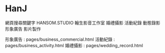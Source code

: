 # HanJ
網頁搜尋關鍵字
	HANSOM.STUDIO
	翰生影音工作室
	婚禮攝影
	活動紀錄
	動態錄影
	形象廣告
	影片製作
	
形象廣告 : pages/business_commercial.html
活動紀錄 : pages/business_activity.html
婚禮攝影 : pages/wedding_record.html
